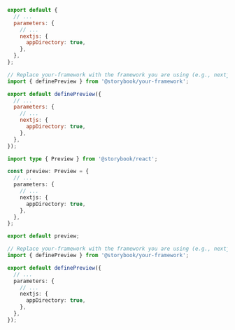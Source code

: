 <!-- Vet this example for package naming -->

```js filename=".storybook/preview.js" renderer="react" language="js" tabTitle="CSF 3"
export default {
  // ...
  parameters: {
    // ...
    nextjs: {
      appDirectory: true,
    },
  },
};
```

```js filename=".storybook/preview.js" renderer="react" language="js" tabTitle="CSF Factory 🧪"
// Replace your-framework with the framework you are using (e.g., nextjs, experimental-nextjs-vite)
import { definePreview } from '@storybook/your-framework';

export default definePreview({
  // ...
  parameters: {
    // ...
    nextjs: {
      appDirectory: true,
    },
  },
});
```

```ts filename=".storybook/preview.ts" renderer="react" language="ts" tabTitle="CSF 3"
import type { Preview } from '@storybook/react';

const preview: Preview = {
  // ...
  parameters: {
    // ...
    nextjs: {
      appDirectory: true,
    },
  },
};

export default preview;
```

```ts filename=".storybook/preview.ts" renderer="react" language="ts" tabTitle="CSF Factory 🧪"
// Replace your-framework with the framework you are using (e.g., nextjs, experimental-nextjs-vite)
import { definePreview } from '@storybook/your-framework';

export default definePreview({
  // ...
  parameters: {
    // ...
    nextjs: {
      appDirectory: true,
    },
  },
});
```
